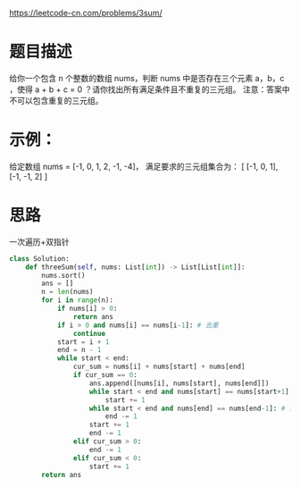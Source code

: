 https://leetcode-cn.com/problems/3sum/
# 题目描述
给你一个包含 n 个整数的数组 nums，判断 nums 中是否存在三个元素 a，b，c ，使得 a + b + c = 0 ？请你找出所有满足条件且不重复的三元组。
注意：答案中不可以包含重复的三元组。

# 示例：

给定数组 nums = [-1, 0, 1, 2, -1, -4]，
满足要求的三元组集合为：
[
  [-1, 0, 1],
  [-1, -1, 2]
]

# 思路
一次遍历+双指针

```python
class Solution:
    def threeSum(self, nums: List[int]) -> List[List[int]]:
        nums.sort()
        ans = []
        n = len(nums)
        for i in range(n):
            if nums[i] > 0:
                return ans
            if i > 0 and nums[i] == nums[i-1]: # 去重
                continue
            start = i + 1
            end = n - 1
            while start < end:
                cur_sum = nums[i] + nums[start] + nums[end]
                if cur_sum == 0:
                    ans.append([nums[i], nums[start], nums[end]])
                    while start < end and nums[start] == nums[start+1]: # 去重
                        start += 1
                    while start < end and nums[end] == nums[end-1]: # 去重
                        end -= 1
                    start += 1
                    end -= 1
                elif cur_sum > 0:
                    end -= 1
                elif cur_sum < 0:
                    start += 1
        return ans
```